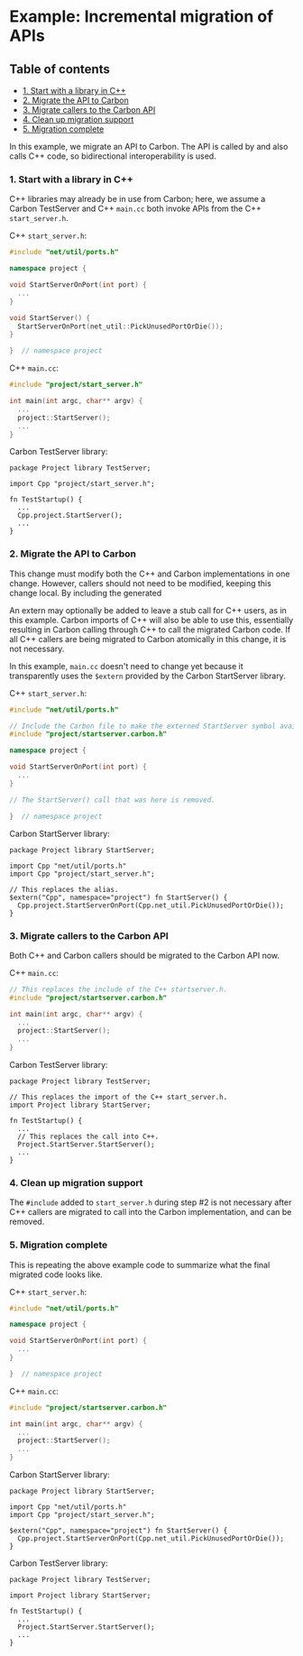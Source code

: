 # Example: Incremental migration of APIs

<!--
Part of the Carbon Language project, under the Apache License v2.0 with LLVM
Exceptions. See /LICENSE for license information.
SPDX-License-Identifier: Apache-2.0 WITH LLVM-exception
-->

## Table of contents

<!-- toc -->

- [1. Start with a library in C++](#1-start-with-a-library-in-c)
- [2. Migrate the API to Carbon](#2-migrate-the-api-to-carbon)
- [3. Migrate callers to the Carbon API](#3-migrate-callers-to-the-carbon-api)
- [4. Clean up migration support](#4-clean-up-migration-support)
- [5. Migration complete](#5-migration-complete)

<!-- tocstop -->

In this example, we migrate an API to Carbon. The API is called by and also
calls C++ code, so bidirectional interoperability is used.

### 1. Start with a library in C++

C++ libraries may already be in use from Carbon; here, we assume a Carbon
TestServer and C++ `main.cc` both invoke APIs from the C++ `start_server.h`.

C++ `start_server.h`:

```cc
#include "net/util/ports.h"

namespace project {

void StartServerOnPort(int port) {
  ...
}

void StartServer() {
  StartServerOnPort(net_util::PickUnusedPortOrDie());
}

}  // namespace project
```

C++ `main.cc`:

```cc
#include "project/start_server.h"

int main(int argc, char** argv) {
  ...
  project::StartServer();
  ...
}
```

Carbon TestServer library:

```carbon
package Project library TestServer;

import Cpp "project/start_server.h";

fn TestStartup() {
  ...
  Cpp.project.StartServer();
  ...
}
```

### 2. Migrate the API to Carbon

This change must modify both the C++ and Carbon implementations in one change.
However, callers should not need to be modified, keeping this change local. By
including the generated

An extern may optionally be added to leave a stub call for C++ users, as in this
example. Carbon imports of C++ will also be able to use this, essentially
resulting in Carbon calling through C++ to call the migrated Carbon code. If all
C++ callers are being migrated to Carbon atomically in this change, it is not
necessary.

In this example, `main.cc` doesn't need to change yet because it transparently
uses the `$extern` provided by the Carbon StartServer library.

C++ `start_server.h`:

```cc
#include "net/util/ports.h"

// Include the Carbon file to make the externed StartServer symbol available.
#include "project/startserver.carbon.h"

namespace project {

void StartServerOnPort(int port) {
  ...
}

// The StartServer() call that was here is removed.

}  // namespace project
```

Carbon StartServer library:

```carbon
package Project library StartServer;

import Cpp "net/util/ports.h"
import Cpp "project/start_server.h";

// This replaces the alias.
$extern("Cpp", namespace="project") fn StartServer() {
  Cpp.project.StartServerOnPort(Cpp.net_util.PickUnusedPortOrDie());
}
```

### 3. Migrate callers to the Carbon API

Both C++ and Carbon callers should be migrated to the Carbon API now.

C++ `main.cc`:

```cc
// This replaces the include of the C++ startserver.h.
#include "project/startserver.carbon.h"

int main(int argc, char** argv) {
  ...
  project::StartServer();
  ...
}
```

Carbon TestServer library:

```carbon
package Project library TestServer;

// This replaces the import of the C++ start_server.h.
import Project library StartServer;

fn TestStartup() {
  ...
  // This replaces the call into C++.
  Project.StartServer.StartServer();
  ...
}
```

### 4. Clean up migration support

The `#include` added to `start_server.h` during step #2 is not necessary after
C++ callers are migrated to call into the Carbon implementation, and can be
removed.

### 5. Migration complete

This is repeating the above example code to summarize what the final migrated
code looks like.

C++ `start_server.h`:

```cc
#include "net/util/ports.h"

namespace project {

void StartServerOnPort(int port) {
  ...
}

}  // namespace project
```

C++ `main.cc`:

```cc
#include "project/startserver.carbon.h"

int main(int argc, char** argv) {
  ...
  project::StartServer();
  ...
}
```

Carbon StartServer library:

```carbon
package Project library StartServer;

import Cpp "net/util/ports.h"
import Cpp "project/start_server.h";

$extern("Cpp", namespace="project") fn StartServer() {
  Cpp.project.StartServerOnPort(Cpp.net_util.PickUnusedPortOrDie());
}
```

Carbon TestServer library:

```carbon
package Project library TestServer;

import Project library StartServer;

fn TestStartup() {
  ...
  Project.StartServer.StartServer();
  ...
}
```
